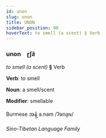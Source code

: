 ```yaml
---
id: unon
slug: unon
title: UNON
sidebar_position: 90
hoverText: to smell (a scent) § Verb
---
```


### unon&emsp;<span kind="abugida">ɽʃƨ̃</span>

*to smell (a scent)* **§** Verb

**Verb**: to smell

**Noun**: a smell/scent

**Modifier**: smellable

Burmese အနံ့ a.nam /ʔəna̰ɴ/

*Sino-Tibetan Language Family*